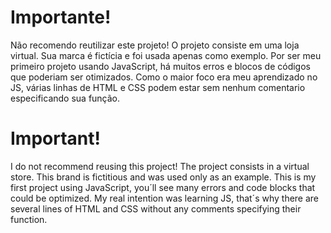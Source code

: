 # Importante!
Não recomendo reutilizar este projeto!
O projeto consiste em uma loja virtual. Sua marca é fictícia e foi usada apenas como exemplo.
Por ser meu primeiro projeto usando JavaScript, há muitos erros e blocos de códigos que poderiam ser otimizados. Como o maior foco era meu aprendizado no JS, várias linhas de HTML e CSS podem estar sem nenhum comentario especificando sua função.

# Important!
I do not recommend reusing this project!
The project consists in a virtual store. This brand is fictitious and was used only as an example.
This is my first project using JavaScript, you´ll see many errors and code blocks that could be optimized. My real intention was learning JS, that´s why there are several lines of HTML and CSS without any comments specifying their function.
